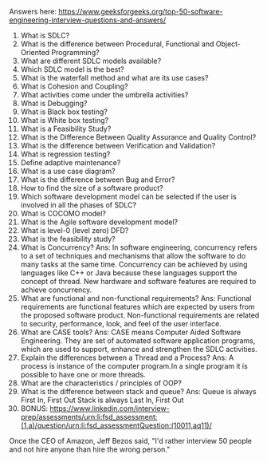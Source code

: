 Answers here: https://www.geeksforgeeks.org/top-50-software-engineering-interview-questions-and-answers/
1. What is SDLC?
2. What is the difference between Procedural, Functional and Object-Oriented Programming?
3. What are different SDLC models available?
4. Which SDLC model is the best?
5. What is the waterfall method and what are its use cases?
6. What is Cohesion and Coupling?
7. What activities come under the umbrella activities?
8. What is Debugging?
9. What is Black box testing?
10. What is White box testing?
11. What is a Feasibility Study?
12. What is the Difference Between Quality Assurance and Quality Control?
13. What is the difference between Verification and Validation?
14. What is regression testing?
15. Define adaptive maintenance?
16. What is a use case diagram?
17. What is the difference between Bug and Error?
18. How to find the size of a software product?
19. Which software development model can be selected if the user is involved in all the phases of SDLC?
20. What is COCOMO model?
21. What is the Agile software development model?
22. What is level-0 (level zero) DFD?
23. What is the feasibility study?
24. What is Concurrency?
Ans: In software engineering, concurrency refers to a set of techniques and mechanisms that allow the software to do many tasks at the same time. Concurrency can be achieved by using languages like C++ or Java because these languages support the concept of thread. New hardware and software features are required to achieve concurrency.
25. What are functional and non-functional requirements?
Ans: Functional requirements are functional features which are expected by users from the proposed software product.
Non-functional requirements are related to security, performance, look, and feel of the user interface.
26.  What are CASE tools?
Ans: CASE means Computer Aided Software Engineering. They are set of automated software application programs, which are used to support, enhance and strengthen the SDLC activities.
27. Explain the differences between a Thread and a Process?
Ans: A process is instance of the computer program.In a single program it is possible to have one or more threads.
28. What are the characteristics / principles of OOP?
29. What is the difference between stack and queue?
Ans:    Queue is always First In, First Out
        Stack is always Last In, First Out
30.   BONUS: https://www.linkedin.com/interview-prep/assessments/urn:li:fsd_assessment:(1,a)/question/urn:li:fsd_assessmentQuestion:(10011,aq11)/
    


Once the CEO of Amazon, Jeff Bezos said, "I'd rather interview 50 people and not hire anyone than hire the wrong person."

